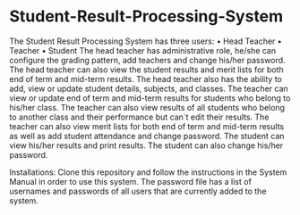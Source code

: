 # Student-Result-Processing-System

The Student Result Processing System has three users:
•	Head Teacher
•	Teacher
•	Student
The head teacher has administrative role, he/she can configure the grading pattern, add teachers and change his/her password. 
The head teacher can also view the student results and merit lists for both end of term and mid-term results. 
The head teacher also has the ability to add, view or update student details, subjects, and classes. 
The teacher can view or update end of term and mid-term results for students who belong to his/her class. 
The teacher can also view results of all students who belong to another class and their performance but can`t edit their results. 
The teacher can also view merit lists for both end of term and mid-term results as well as add student attendance and change password. 
The student can view his/her results and print results. 
The student can also change his/her password.

Installations:
Clone this repository and follow the instructions in the System Manual in order to use this system. 
The password file has a list of usernames and passwords of all users that are currently added to the system.

